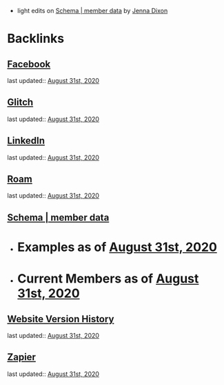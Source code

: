 - light edits on [Schema | member data](<Schema | member data.md>) by [Jenna Dixon](<Jenna Dixon.md>)

# Backlinks
## [Facebook](<Facebook.md>)
last updated:: [August 31st, 2020](<August 31st, 2020.md>)

## [Glitch](<Glitch.md>)
last updated:: [August 31st, 2020](<August 31st, 2020.md>)

## [LinkedIn](<LinkedIn.md>)
last updated:: [August 31st, 2020](<August 31st, 2020.md>)

## [Roam](<Roam.md>)
last updated:: [August 31st, 2020](<August 31st, 2020.md>)

## [Schema | member data](<Schema | member data.md>)
- # Examples as of [August 31st, 2020](<August 31st, 2020.md>)

- # Current Members as of [August 31st, 2020](<August 31st, 2020.md>)

## [Website Version History](<Website Version History.md>)
last updated:: [August 31st, 2020](<August 31st, 2020.md>)

## [Zapier](<Zapier.md>)
last updated:: [August 31st, 2020](<August 31st, 2020.md>)

